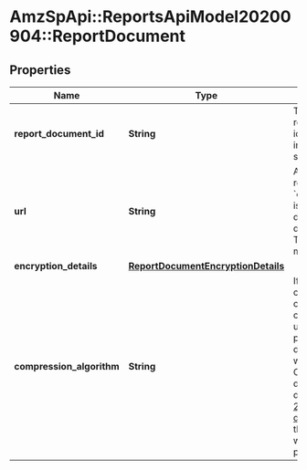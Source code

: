 # AmzSpApi::ReportsApiModel20200904::ReportDocument

## Properties
Name | Type | Description | Notes
------------ | ------------- | ------------- | -------------
**report_document_id** | **String** | The identifier for the report document. This identifier is unique only in combination with a seller ID. | 
**url** | **String** | A presigned URL for the report document. If &#x60;compressionAlgorithm&#x60; is not returned, you can download the report directly from this URL. This URL expires after 5 minutes. | 
**encryption_details** | [**ReportDocumentEncryptionDetails**](ReportDocumentEncryptionDetails.md) |  | 
**compression_algorithm** | **String** | If the report document contents have been compressed, the compression algorithm used is returned in this property and you must decompress the report when you download. Otherwise, you can download the report directly. Refer to [Step 2. Download and decrypt the report](doc:reports-api-v2020-09-04-use-case-guide#step-2-download-and-decrypt-the-report) in the use case guide, where sample code is provided. | [optional] 

